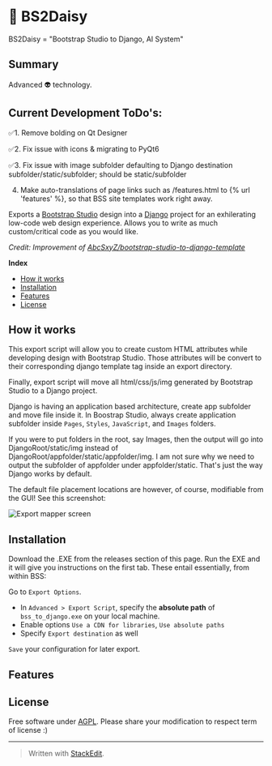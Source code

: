 # 🌼 BS2Daisy

BS2Daisy = "Bootstrap Studio to Django, AI System"

## Summary 
Advanced 👽 technology.


## Current Development ToDo's:
✅1. Remove bolding on Qt Designer

✅2. Fix issue with icons & migrating to PyQt6

✅3. Fix issue with image subfolder defaulting to Django destination subfolder/static/subfolder; should be static/subfolder

4. Make auto-translations of page links such as /features.html to {% url 'features' %}, so that BSS site templates work right away.

Exports a [Bootstrap Studio](https://bootstrapstudio.io/) design into a [Django](https://www.djangoproject.com/) project for an exhilerating low-code web design experience.    Allows you to write as much custom/critical code as you would like.

*Credit: Improvement of [AbcSxyZ/bootstrap-studio-to-django-template](https://github.com/AbcSxyZ/bootstrap-studio-to-django-template)*

**Index**
- [How it works](#how-it-works)
- [Installation](#installation)
- [Features](#features)
- [License](#license)

## How it works

This export script will allow you to create custom HTML attributes while developing design with Bootstrap Studio. Those attributes will be convert to their corresponding django template tag inside an export directory.

Finally, export script will move all html/css/js/img generated by Bootstrap Studio to a Django project.

Django is having an application based architecture, create app subfolder and move file inside it. In Boostrap Studio, always create application subfolder inside `Pages`, `Styles`, `JavaScript`,  and `Images` folders.  

If you were to put folders in the root, say Images, then the output will go into DjangoRoot/static/img instead of DjangoRoot/appfolder/static/appfolder/img.  I am not sure why we need to output the subfolder of appfolder under appfolder/static.  That's just the way Django works by default.

The default file placement locations are however, of course, modifiable from the GUI!  See this screenshot:

![Export mapper screen](https://github.com/enjoysmath/BootstrapStudioToDjango/blob/5cdf1133c510e015d97fafe556c1d064732fa61c/img/export-mapper-screen.png)

## Installation

Download the .EXE from the releases section of this page.  Run the EXE and it will give you instructions on the first tab.   These entail essentially, from within BSS:

Go to `Export Options`.

- In `Advanced > Export Script`, specify the **absolute path** of `bss_to_django.exe` on your local machine.
- Enable options `Use a CDN for libraries`, `Use absolute paths`
- Specify `Export destination` as well

`Save` your configuration for later export.

## Features


## License

Free software under [AGPL](LICENSE). Please share your modification to respect term of license :)  

---
> Written with [StackEdit](https://stackedit.io/).
